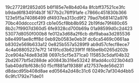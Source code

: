19c27728f2852d05
b6f185e7e8b4d04a
8fcbff37521ce3fc
b9dad6f834914b3f
1677b2c76ff91afe
c7866c451830b366
123e5f5a74086499
df4937ea313cd9f2
79ad7b681412a976
70bc40ddccccf2f3
cb1e05cf8bb8b952
2b19fde79f480c65
8b2c7f9907d360d5
6fe9328cd700b69a
01a98599d0c2d423
53077d8050f000b8
fe012a3d68a2f6cb
dbf9abaa3d285536
b8e4991ae8cfff8d
0eb92b0583e0eb3f
dc6ca5469c0661aa
b8302e569b633a12
0e825b557a5289f9
ab9d57cfecf8ece7
4c4a08805227e7f2
14191cd3b6239f1f
f85be6b0265d202b
2ce904a74de83d38
0697c5cf5e371ca0
115853c5daf04b32
2bd2677bf5d288de
a00843b316e53242
8fadd4cc023b04d3
5ab40dd1bf638c50
f5cff881af19388f
a127537ede56d231
d8dacd95b408d8ae
ed0564a2d48c31c6
0249c7af304d4bb5
6c9fc1792e71de01
